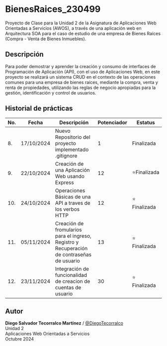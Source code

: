 # BienesRaices_230499
Proyecto de Clase para la Unidad 2 de la Asignatura de Aplicaciones Web Orientadas a Servicios (AWOS), a través de una aplicación web en Arquitectura SOA para el caso de estudio de una empresa de Bienes Raíces (Compra - Venta de Bienes Inmuebles).


## Descripción
Para poder demostrar y aprender la creación y consumo de interfaces de Programación de Aplicación (API), con el uso de Aplicaciones Web, en este proyecto se realizará un sistema CRUD en el contexto de las operaciones comunes para una empresa de bienes raíces, mediante la compra, venta y renta de propiedades, utilizando las reglas de negocio apropiadas para la gestión, identificación y control de usuarios.

## Historial de prácticas
|No.|Fecha|Descripción|Potenciador|Estatus|
|---|---|---|---|---|
|8.|17/10/2024|Nuevo Repositorio del proyecto implementado .gitignore|1|Finalizada|
|9.|22/10/2024|Creación de una Aplicación Web usando Express|12|⭐Finalizada|
|10.|24/10/2024|Operaciones Básicas de una API a traves de los verbos HTTP|12|⭐ Finalizada|
|11.|05/11/2024|Creación de fromularios para el ingreso, Registro y Recuperación de contraseñas de usuario |13|⭐ Finalizada|
|12.|23/11/2024|Integración de funcionalidad de creacion de cuentas de usuario|30|⭐ Finalizada|

## Autor
**Diego Salvador Tecorralco Martínez** / [@DiegoTecorralco](https://github.com/DiegoTecorralco)<br>
Unidad 2 <br>
Aplicaciones Web Orientadas a Servicios<br>
Octubre 2024
